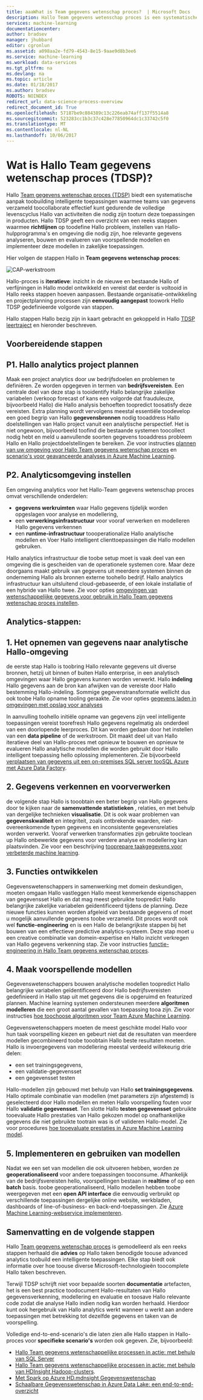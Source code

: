 ```yaml
---
title: aaaWhat is Team gegevens wetenschap proces?  | Microsoft Docs
description: Hallo Team gegevens wetenschap proces is een systematische methode voor het bouwen van intelligente toepassingen die gebruikmaken van de geavanceerde analyses.
services: machine-learning
documentationcenter: 
author: bradsev
manager: jhubbard
editor: cgronlun
ms.assetid: a098aa2e-fd79-4543-8e15-9aae9d8b3ee6
ms.service: machine-learning
ms.workload: data-services
ms.tgt_pltfrm: na
ms.devlang: na
ms.topic: article
ms.date: 01/18/2017
ms.author: bradsev
ROBOTS: NOINDEX
redirect_url: data-science-process-overview
redirect_document_id: True
ms.openlocfilehash: 57187be9c884389c13c226eab74aff137f5514a8
ms.sourcegitcommit: 523283cc1b3c37c428e77850964dc1c33742c5f0
ms.translationtype: MT
ms.contentlocale: nl-NL
ms.lasthandoff: 10/06/2017
---
```

# <a name="what-is-hello-team-data-science-process-tdsp"></a>Wat is Hallo Team gegevens wetenschap proces (TDSP)?
Hallo [Team gegevens wetenschap proces (TDSP)](data-science-process-overview.md) biedt een systematische aanpak toobuilding intelligente toepassingen waarmee teams van gegevens verzameld toocollaborate effectief kunt gedurende de volledige levenscyclus Hallo van activiteiten die nodig zijn tooturn deze toepassingen in producten. Hallo TDSP geeft een overzicht van een reeks stappen waarmee **richtlijnen** op toodefine Hallo probleem, instellen van Hallo-hulpprogramma's en omgeving die nodig zijn, hoe relevante gegevens analyseren, bouwen en evalueren van voorspellende modellen en implementeer deze modellen in zakelijke toepassingen. 

Hier volgen de stappen Hallo in **Team gegevens wetenschap proces**:  

![CAP-werkstroom](./media/machine-learning-data-science-the-cortana-analytics-process/CAP-workflow.png)

Hallo-proces is **iteratieve**: inzicht in de nieuwe en bestaande Hallo of verfijningen in Hallo model ontwikkeld en vereist dat eerder is voltooid in Hallo reeks stappen hoeven aanpassen. Bestaande organisatie-ontwikkeling en projectplanning processen zijn **eenvoudig aangepast** toowork Hello TDSP gedefinieerde volgorde van stappen. 

Hallo stappen Hallo bezig zijn in kaart gebracht en gekoppeld in Hallo [TDSP leertraject](https://azure.microsoft.com/documentation/learning-paths/cortana-analytics-process/) en hieronder beschreven.  

## <a name="preparation-steps"></a>Voorbereidende stappen
## <a name="p1-plan-hello-analytics-project"></a>P1. Hallo analytics project plannen
Maak een project analytics door uw bedrijfsdoelen en problemen te definiëren. Ze worden opgegeven in termen van **bedrijfsvereisten**. Een centrale doel van deze stap is tooidentify Hallo belangrijke zakelijke variabelen (verkoop forecast of kans een volgorde dat frauduleuze, bijvoorbeeld Hallo) die Hallo analysis behoeften toopredict toosatisfy deze vereisten. Extra planning wordt vervolgens meestal essentiële toodevelop een goed begrip van Hallo **gegevensbronnen** nodig tooaddress Hallo doelstellingen van Hallo project vanuit een analytische perspectief. Het is niet ongewoon, bijvoorbeeld toofind die bestaande systemen toocollect nodig hebt en meld u aanvullende soorten gegevens tooaddress probleem Hallo en Hallo projectdoelstellingen te bereiken. Zie voor instructies [plannen van uw omgeving voor Hallo Team gegevens wetenschap proces](machine-learning-data-science-plan-your-environment.md) en [scenario's voor geavanceerde analyses in Azure Machine Learning](machine-learning-data-science-plan-sample-scenarios.md).  

## <a name="p2-setup-analytics-environment"></a>P2. Analyticsomgeving instellen
Een omgeving analytics voor het Hallo-Team gegevens wetenschap proces omvat verschillende onderdelen: 

* **gegevens werkruimten** waar Hallo gegevens tijdelijk worden opgeslagen voor analyse en modellering, 
* een **verwerkingsinfrastructuur** voor vooraf verwerken en modelleren Hallo gegevens verkennen
* een **runtime-infrastructuur** toooperationalize Hallo analytische modellen en Voer Hallo intelligent clienttoepassingen die Hallo modellen gebruiken.  

Hallo analytics infrastructuur die toobe setup moet is vaak deel van een omgeving die is gescheiden van de operationele systemen core. Maar deze doorgaans maakt gebruik van gegevens uit meerdere systemen binnen de onderneming Hallo als bronnen externe toohello bedrijf. Hallo analytics infrastructuur kan uitsluitend cloud-gebaseerde, of een lokale installatie of een hybride van Hallo twee. Zie voor opties [omgevingen van wetenschappelijke gegevens voor gebruik in Hallo Team gegevens wetenschap proces instellen](machine-learning-data-science-environment-setup.md).

## <a name="analytics-steps"></a>Analytics-stappen:
## <a name="1-ingest-data-into-hello-analytical-environment"></a>1. Het opnemen van gegevens naar analytische Hallo-omgeving
de eerste stap Hallo is toobring Hallo relevante gegevens uit diverse bronnen, hetzij uit binnen of buiten Hallo enterprise, in een analytisch omgevingen waar Hallo gegevens kunnen worden verwerkt. Hallo **indeling** Hallo gegevens aan de bron kan afwijken van de vereiste door Hallo bestemming Hallo-indeling. Sommige gegevenstransformatie wellicht dus ook toobe Hallo opname tooling geraakte. Zie voor opties [gegevens laden in omgevingen met opslag voor analyses](machine-learning-data-science-ingest-data.md)

In aanvulling toohello initiële opname van gegevens zijn veel intelligente toepassingen vereist toorefresh Hallo gegevens regelmatig als onderdeel van een doorlopende leerproces. Dit kan worden gedaan door het instellen van een **data pipeline** of de werkstroom. Dit maakt deel uit van Hallo iteratieve deel van Hallo-proces met opnieuw te bouwen en opnieuw te evalueren Hallo analytische modellen die worden gebruikt door Hallo intelligent toepassing hello oplossing implementeren. Zie bijvoorbeeld [verplaatsen van gegevens uit een on-premises SQL server tooSQL Azure met Azure Data Factory](machine-learning-data-science-move-sql-azure-adf.md).

## <a name="2-explore-and-pre-process-data"></a>2. Gegevens verkennen en voorverwerken
de volgende stap Hallo is tooobtain een beter begrip van Hallo gegevens door te kijken naar de **samenvattende statistieken** , relaties, en met behulp van dergelijke technieken **visualisatie**. Dit is ook waar problemen van **gegevenskwaliteit** en integriteit, zoals ontbrekende waarden, niet-overeenkomende typen gegevens en inconsistente gegevensrelaties worden verwerkt. Vooraf verwerken transformaties zijn gebruikte tooclean up Hallo onbewerkte gegevens voor verdere analyse en modellering kan plaatsvinden. Zie voor een beschrijving [tooprepare taakgegevens voor verbeterde machine learning](machine-learning-data-science-prepare-data.md).

## <a name="3-develop-features"></a>3. Functies ontwikkelen
Gegevenswetenschappers in samenwerking met domein deskundigen, moeten omgaan Hallo vastleggen Hallo meest kenmerkende eigenschappen van gegevensset Hallo en dat mag meest gebruikte toopredict Hallo belangrijke zakelijke variabelen geïdentificeerd tijdens de planning. Deze nieuwe functies kunnen worden afgeleid van bestaande gegevens of moet u mogelijk aanvullende gegevens toobe verzameld. Dit proces wordt ook wel **functie-engineering** en is een Hallo de belangrijkste stappen bij het bouwen van een effectieve predictive analytics-systeem. Deze stap moet u een creative combinatie van domein-expertise en Hallo inzicht verkregen van Hallo gegevens verkenning stap. Zie voor instructies [functie-engineering in Hallo Team gegevens wetenschap proces](machine-learning-data-science-create-features.md).

## <a name="4-create-predictive-models"></a>4. Maak voorspellende modellen
Gegevenswetenschappers bouwen analytische modellen toopredict Hallo belangrijke variabelen geïdentificeerd door Hallo bedrijfsvereisten gedefinieerd in Hallo stap uit met gegevens die is opgeruimd en featurized plannen. Machine learning systemen ondersteunen meerdere **algoritmen modelleren** die een groot aantal gevallen van toepassing tooa zijn. Zie voor instructies [hoe toochoose algoritmen voor Team Azure Machine Learning](machine-learning-algorithm-choice.md).

Gegevenswetenschappers moeten de meest geschikte model Hallo voor hun taak voorspelling kiezen en gebeurt niet dat de resultaten van meerdere modellen gecombineerd toobe tooobtain Hallo beste resultaten moeten. Hallo is invoergegevens van modellering meestal verdeeld willekeurig drie delen:

* een set trainingsgegevens, 
* een validatie-gegevensset 
* een gegevensset testen 

Hallo-modellen zijn gebouwd met behulp van Hallo **set trainingsgegevens**. Hallo optimale combinatie van modellen (met parameters zijn afgestemd) is geselecteerd door Hallo modellen en meten Hallo voorspelling fouten voor Hallo **validatie gegevensset**. Ten slotte Hallo **testen gegevensset** gebruikte tooevaluate Hallo prestaties van Hallo gekozen model op onafhankelijke gegevens die niet gebruikte tootrain was is of valideren Hallo-model.  Zie voor procedures [hoe tooevaluate prestaties in Azure Machine Learning model](machine-learning-evaluate-model-performance.md).

## <a name="5-deploy-and-consume-models"></a>5. Implementeren en gebruiken van modellen
Nadat we een set van modellen die ook uitvoeren hebben, worden ze **geoperationaliseerd** voor andere toepassingen tooconsume. Afhankelijk van de bedrijfsvereisten hello, voorspellingen bestaan in **realtime** of op een **batch** basis. toobe geoperationaliseerd, Hallo modellen hebben toobe weergegeven met een **open API interface** die eenvoudig verbruikt op verschillende toepassingen dergelijke online website, werkbladen, dashboards of line-of-business- en back-end-toepassingen. Zie [Azure Machine Learning-webservice implementeren](machine-learning-publish-a-machine-learning-web-service.md).

## <a name="summary-and-next-steps"></a>Samenvatting en de volgende stappen
Hallo [Team gegevens wetenschap proces](https://azure.microsoft.com/documentation/learning-paths/cortana-analytics-process/) is gemodelleerd als een reeks stappen herhaald die **advies** op Hallo taken benodigde toouse advanced analytics toobuild een intelligente toepassingen. Elke stap biedt ook informatie over hoe toouse diverse Microsoft-technologieën toocomplete Hallo taken beschreven. 

Terwijl TDSP schrijft niet voor bepaalde soorten **documentatie** artefacten, het is een best practice toodocument Hallo-resultaten van Hallo gegevensverkenning, modellering en evaluatie en toosave Hallo relevante code zodat die analyse Hallo indien nodig kan worden herhaald. Hierdoor kunt ook hergebruik van Hallo analytics werkt wanneer u werkt aan andere toepassingen met betrekking tot dezelfde gegevens en taken van de voorspelling.

Volledige end-to-end-scenario's die laten zien alle Hallo stappen in Hallo-proces voor **specifieke scenario's** worden ook gegeven. Zie, bijvoorbeeld:

* [Hallo Team gegevens wetenschappelijke processen in actie: met behulp van SQL Server](machine-learning-data-science-process-sql-walkthrough.md)
* [Hallo Team gegevens wetenschappelijke processen in actie: met behulp van HDInsight Hadoop-clusters](machine-learning-data-science-process-hive-walkthrough.md).
* [Met Spark op Azure HD.mdnsight Gegevenswetenschap](machine-learning-data-science-spark-overview.md)
* [Schaalbare Gegevenswetenschap in Azure Data Lake: een end-to-end-overzicht](machine-learning-data-science-process-data-lake-walkthrough.md)

